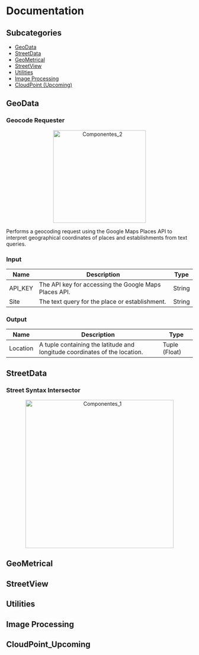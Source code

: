 # Documentation

## Subcategories

- [GeoData](#geodata)
- [StreetData](#streetdata)
- [GeoMetrical](#geometrical)
- [StreetView](#streetview)
- [Utilities](#utilities)
- [Image Processing](#image-processing)
- [CloudPoint (Upcoming)](#cloudpoint_upcoming)

## GeoData
### Geocode Requester
<p align="center">
<img src="https://github.com/EDGARZR54/StreetData-Insight/assets/114836515/90b31b10-dabc-41ea-b9b5-c40c2b789a72" alt="Componentes_2" width="250">
</p>

Performs a geocoding request using the Google Maps Places API to interpret geographical coordinates of places and establishments from text queries.

### Input

| Name    | Description                                                                 | Type   |
|---------|-----------------------------------------------------------------------------|--------|
| API_KEY | The API key for accessing the Google Maps Places API.                       | String |
| Site    | The text query for the place or establishment.                              | String |

### Output

| Name     | Description                                                              | Type           |
|----------|--------------------------------------------------------------------------|----------------|
| Location | A tuple containing the latitude and longitude coordinates of the location.| Tuple (Float)  |

## StreetData
### Street Syntax Intersector
<p align="center">
<img src="https://github.com/EDGARZR54/StreetData-Insight/assets/114836515/4554a0fb-fbb1-4435-b82a-4207112cb1a2.jpg" alt="Componentes_1" width="400">
</p>




## GeoMetrical



## StreetView



## Utilities



## Image Processing



## CloudPoint_Upcoming
